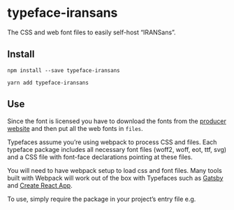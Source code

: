 
# typeface-iransans

The CSS and web font files to easily self-host “IRANSans”.

## Install

`npm install --save typeface-iransans`

`yarn add typeface-iransans`

## Use

Since the font is licensed you have to download the fonts from the [producer website](https://fontiran.com/%d8%ae%d8%a7%d9%86%d9%88%d8%a7%d8%af%d9%87-%d9%81%d9%88%d9%86%d8%aa-%d8%a7%db%8c%d8%b1%d8%a7%d9%86-%d8%b3%d9%86-%d8%b3%d8%b1%db%8c%d9%81-iran-sans-%d9%be%d9%86%d8%ac-%d9%88%d8%b2%d9%86-%d9%87%d9%85/) and then put all the web fonts in `files`.

Typefaces assume you’re using webpack to process CSS and files. Each typeface
package includes all necessary font files (woff2, woff, eot, ttf, svg) and
a CSS file with font-face declarations pointing at these files.

You will need to have webpack setup to load css and font files. Many tools built
with Webpack will work out of the box with Typefaces such as [Gatsby](https://github.com/gatsbyjs/gatsby)
and [Create React App](https://github.com/facebookincubator/create-react-app).

To use, simply require the package in your project’s entry file e.g.
